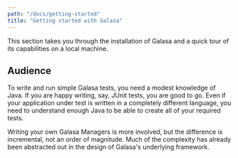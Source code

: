 ```yaml
---
path: "/docs/getting-started"
title: "Getting started with Galasa"
---
```

This section takes you through the installation of Galasa and a quick tour of its capabilities on a local machine.

## Audience
To write and run simple Galasa tests, you need a modest knowledge of Java. If you are happy writing, say, JUnit tests, you are good to go. Even if your application under test is written in a completely different language, you need to understand enough Java to be able to create all of your required tests.

Writing your own Galasa Managers is more involved, but the difference is incremental, not an order of magnitude. Much of the complexity has already been abstracted out in the design of Galasa's underlying framework.